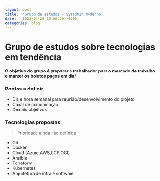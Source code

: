 ```yaml
---
layout: post
title:  'Grupo de estudos - Sysadmin moderno'
date:   2022-04-28 15:00:39 -0300
categories: blog
---
```


# Grupo de estudos sobre tecnologias em tendência

**O objetivo do grupo é preparar o trabalhador para o mercado de trabalho e manter os boletos pagos em dia***

### Pontos a definir

- Dia e hora semanal para reunião/desenvolvimento do projeto
- Canal de comunicação
- Demais objetivos

### Tecnologias propostas

> Prioridade ainda não definida

- Git
- Docker
- Cloud (Azure,AWS,GCP,OCI)
- Ansible
- Terraform
- Kubernetes
- Arquitetura de infra e software

